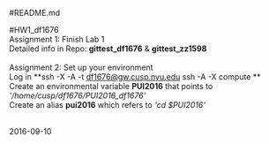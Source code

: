 #README.md

#HW1_df1676
<br/>Assignment 1: Finish Lab 1
<br/>Detailed info in Repo: <b>gittest_df1676</b> & <b>gittest_zz1598</b>
<br/>
<br/>Assignment 2: Set up your environment
<br/>Log in **ssh -X -A -t df1676@gw.cusp.nyu.edu ssh -A -X compute **
<br/>Create an environmental variable **PUI2016** 
that points to *'/home/cusp/df1676/PUI2016_df1676'*
<br/>Create an alias <b>pui2016</b> which refers to *'cd $PUI2016'*

<br/>2016-09-10
